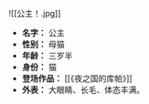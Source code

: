 
![[公主！.jpg]]

- **名字：** 公主
- **性别：** 母猫
- **年龄：** 三岁半
- **身份：** 猫
- **登场作品：** [[《夜之国的库帕》]]
- **外表：** 大眼睛、长毛、体态丰满。